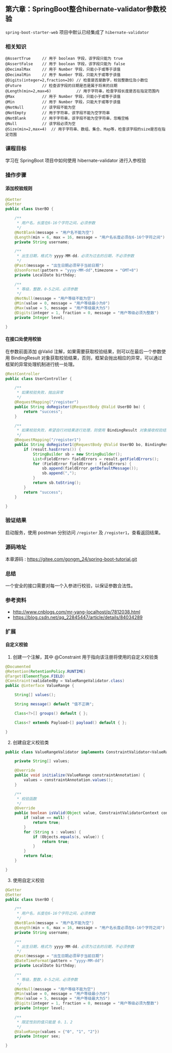 第六章：SpringBoot整合hibernate-validator参数校验
---

`spring-boot-starter-web` 项目中默认已经集成了 `hibernate-validator`

### 相关知识

```
@AssertTrue     // 用于 boolean 字段，该字段只能为 true
@AssertFalse    // 用于 boolean 字段，该字段只能为 false
@DecimalMax     // 用于 Number 字段，只能小于或等于该值
@DecimalMin     // 用于 Number 字段，只能大于或等于该值
@Digits(integer=2,fraction=20) // 检查是否是数字，校验整数位及小数位
@Future         // 检查该字段的日期是否是属于将来的日期
@Length(min=2,max=6)           // 用于字符串，检查字段长度是否在指定范围内
@Max            // 用于 Number 字段，只能小于或等于该值
@Min            // 用于 Number 字段，只能大于或等于该值
@NotNull        // 该字段不能为空
@NotEmpty       // 用于字符串，该字段不能为空字符串
@NotBlank       // 用于字符串，该字段不能为空字符串，忽略空格
@Null           // 该字段必须为空
@Size(min=2,max=4)  // 用于字符串、数组、集合、Map等，检查该字段的size是否在指定范围
```

### 课程目标

学习在 SpringBoot 项目中如何使用 hibernate-validator 进行入参校验

### 操作步骤

#### 添加校验规则

```java
@Getter
@Setter
public class UserBO {

    /**
     * 用户名，长度在6-16个字符之间，必须参数
     */
    @NotBlank(message = "用户名不能为空")
    @Length(min = 6, max = 16, message = "用户名长度必须在6-16个字符之间")
    private String username;

    /**
     * 出生日期，格式为 yyyy-MM-dd，必须为过去的日期，不必须参数
     */
    @Past(message = "出生日期必须早于当前日期")
    @JsonFormat(pattern = "yyyy-MM-dd",timezone = "GMT+8")
    private LocalDate birthday;

    /**
     * 等级，整数，0-5之间，必须参数
     */
    @NotNull(message = "用户等级不能为空")
    @Min(value = 0, message = "用户等级最小为0")
    @Max(value = 5, message = "用户等级最大为5")
    @Digits(integer = 1, fraction = 0, message = "用户等级必须为整数")
    private Integer level;

}
```

#### 在接口处使用校验

在参数前面添加 @Valid 注解，如果需要获取校验结果，则可以在最后一个参数使用 BindingResult 对象获取校验结果，否则，框架会抛出相应的异常，可以通过框架的异常处理机制进行统一处理。

```java
@RestController
public class UserController {

    /**
     * 如果校验失败，抛出异常
     */
    @RequestMapping("/register")
    public String doRegister(@RequestBody @Valid UserBO bo) {
        return "success";
    }

    /**
     * 如果校验失败，希望自行对结果进行处理，则使用 BindingResult 对象接收校验结果
     */
    @RequestMapping("/register1")
    public String doRegister1(@RequestBody @Valid UserBO bo, BindingResult result) {
        if (result.hasErrors()) {
            StringBuilder sb = new StringBuilder();
            List<FieldError> fieldErrors = result.getFieldErrors();
            for (FieldError fieldError : fieldErrors) {
                sb.append(fieldError.getDefaultMessage());
                sb.append(",");
            }
            return sb.toString();
        }
        return "success";
    }

}
```

### 验证结果

启动服务，使用 postman 分别访问 `/register` 及 `/register1`，查看返回结果。

### 源码地址

本章源码 : <https://gitee.com/gongm_24/spring-boot-tutorial.git>

### 总结

一个安全的接口需要对每一个入参进行校验，以保证参数合法性。

### 参考资料

 - <http://www.cnblogs.com/mr-yang-localhost/p/7812038.html>
 - <https://blog.csdn.net/qq_22845447/article/details/84034289>

### 扩展

#### 自定义校验

1. 创建一个注解，其中 @Constraint 用于指向该注册将使用的自定义校验类

```java
@Documented
@Retention(RetentionPolicy.RUNTIME)
@Target(ElementType.FIELD)
@Constraint(validatedBy = ValueRangeValidator.class)
public @interface ValueRange {

    String[] values();

    String message() default "值不正确";

    Class<?>[] groups() default { };

    Class<? extends Payload>[] payload() default { };

}
```

2. 创建自定义校验类

```java
public class ValueRangeValidator implements ConstraintValidator<ValueRange, Object> {

    private String[] values;

    @Override
    public void initialize(ValueRange constraintAnnotation) {
        values = constraintAnnotation.values();
    }

    /**
     * 校验函数
     */
    @Override
    public boolean isValid(Object value, ConstraintValidatorContext context) {
        if (value == null) {
            return true;
        }
        for (String s : values) {
            if (Objects.equals(s, value)) {
                return true;
            }
        }
        return false;
    }

}
```

3. 使用自定义校验

```java
@Getter
@Setter
public class UserBO {

    /**
     * 用户名，长度在6-16个字符之间，必须参数
     */
    @NotBlank(message = "用户名不能为空")
    @Length(min = 6, max = 16, message = "用户名长度必须在6-16个字符之间")
    private String username;

    /**
     * 出生日期，格式为 yyyy-MM-dd，必须为过去的日期，不必须参数
     */
    @Past(message = "出生日期必须早于当前日期")
    @DateTimeFormat(pattern = "yyyy-MM-dd")
    private LocalDate birthday;

    /**
     * 等级，整数，0-5之间，必须参数
     */
    @NotNull(message = "用户等级不能为空")
    @Min(value = 0, message = "用户等级最小为0")
    @Max(value = 5, message = "用户等级最大为5")
    @Digits(integer = 1, fraction = 0, message = "用户等级必须为整数")
    private Integer level;

    /**
     * 限定性别的值只能是 0、1、2
     */
    @ValueRange(values = {"0", "1", "2"})
    private Integer sex;

}
```
